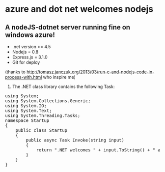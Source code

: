 # azure and dot net welcomes nodejs

## A nodeJS-dotnet server running fine on windows azure!

* .net version >= 4.5
* Nodejs = 0.8
* Express.js = 3.1.0
* Git for deploy

(thanks to http://tomasz.janczuk.org/2013/03/run-c-and-nodejs-code-in-process-with.html who inspire me)

1. The .NET class library contains the following Task:
<pre>
using System;
using System.Collections.Generic;
using System.IO;
using System.Text;
using System.Threading.Tasks;
namespace Startup
{
    public class Startup
    {
        public async Task<object> Invoke(string input)
        {
            return ".NET welcomes " + input.ToString() + " at "+DateTime.Now;
        }
    }
}
<pre>